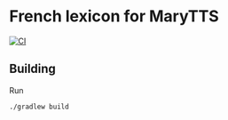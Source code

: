 French lexicon for MaryTTS
==========================

[![CI](https://github.com/marytts/marytts-lexicon-fr/actions/workflows/main.yml/badge.svg)](https://github.com/marytts/marytts-lexicon-fr/actions/workflows/main.yml)

Building
--------

Run

    ./gradlew build
